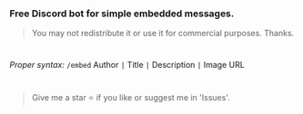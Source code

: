 ### Free Discord bot for simple embedded messages.
> You may not redistribute it or use it for commercial purposes. Thanks.
#

*Proper syntax:* ```/embed``` Author ```|``` Title ```|``` Description ```|``` Image URL

#
> Give me a star ⭐ if you like or suggest me in 'Issues'.
